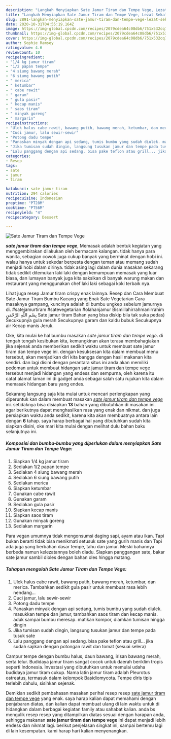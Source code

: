 ```yaml
---
description: "Langkah Menyiapkan Sate Jamur Tiram dan Tempe Vege, Lezat Sekali"
title: "Langkah Menyiapkan Sate Jamur Tiram dan Tempe Vege, Lezat Sekali"
slug: 2891-langkah-menyiapkan-sate-jamur-tiram-dan-tempe-vege-lezat-sekali
date: 2020-10-31T04:55:19.164Z
image: https://img-global.cpcdn.com/recipes/2079cdea64c08db6/751x532cq70/sate-jamur-tiram-dan-tempe-vege-foto-resep-utama.jpg
thumbnail: https://img-global.cpcdn.com/recipes/2079cdea64c08db6/751x532cq70/sate-jamur-tiram-dan-tempe-vege-foto-resep-utama.jpg
cover: https://img-global.cpcdn.com/recipes/2079cdea64c08db6/751x532cq70/sate-jamur-tiram-dan-tempe-vege-foto-resep-utama.jpg
author: Sophie Ramsey
ratingvalue: 4.6
reviewcount: 10
recipeingredient:
- "1/4 kg jamur tiram"
- "1/2 papan tempe"
- "4 siung bawang merah"
- "6 siung bawang putih"
- " merica"
- " ketumbar"
- " cabe rawit"
- " garam"
- " gula pasir"
- " kecap manis"
- " saos tiram"
- " minyak goreng"
- " margarin"
recipeinstructions:
- "Ulek halus cabe rawit, bawang putih, bawang merah, ketumbar, dan merica. Tambahkan sedikit gula pasir untuk membuat rasa lebih nendang..."
- "Cuci jamur, lalu sewir-sewir"
- "Potong dadu tempe"
- "Panaskan minyak dengan api sedang, tumis bumbu yang sudah diulek. masukkan tempe dan jamur, tambahkan saos tiram dan kecap manis. aduk sampai bumbu meresap. matikan kompor, diamkan tumisan hingga dingin"
- "Jika tumisan sudah dingin, langsung tusukan jamur dan tempe pada tusuk sate"
- "Lalu panggang dengan api sedang. bisa pake teflon atau grill... jika sudah sajikan dengan potongan rawit dan tomat (sesuai selera)"
categories:
- Resep
tags:
- sate
- jamur
- tiram

katakunci: sate jamur tiram 
nutrition: 294 calories
recipecuisine: Indonesian
preptime: "PT28M"
cooktime: "PT56M"
recipeyield: "4"
recipecategory: Dessert

---
```



![Sate Jamur Tiram dan Tempe Vege](https://img-global.cpcdn.com/recipes/2079cdea64c08db6/751x532cq70/sate-jamur-tiram-dan-tempe-vege-foto-resep-utama.jpg)

<b><i>sate jamur tiram dan tempe vege</i></b>, Memasak adalah bentuk kegiatan yang menggembirakan dilakukan oleh bermacam kalangan. tidak hanya para wanita, sebagian cowok juga cukup banyak yang berminat dengan hobi ini. walau hanya untuk sekedar berpesta dengan teman atau memang sudah menjadi hobi dalam dirinya. tidak asing lagi dalam dunia masakan sekarang tidak sedikit ditemukan laki laki dengan kemampuan memasak yang luar biasa, dan lumayan banyak juga kita saksikan di banyak warung makan dan restaurant yang menggunakan chef laki laki sebagai koki terbaik nya.

Lihat juga resep Jamur tiram crispy enak lainnya. Resep dan Cara Membuat Sate Jamur Tiram Bumbu Kacang yang Enak Sate Vegetarian Cara masaknya gampang, kuncinya adalah di bumbu ungkep sebelum jamurnya di. #satejamurtiram #satevegetarian #olahanjamur Bismillahirrahmanirrahim بِسْمِ اللَّهِ الرَّحْمَنِ Sate jamur tiram Bahan yang bisa diskip bila tak suka pedas) Secukupnya gula merah Secukupnya garam dan kaldu bubuk Secukupnya air Kecap manis Jeruk.

Oke, kita mulai ke hal bumbu masakan <i>sate jamur tiram dan tempe vege</i>. di tengah tengah kesibukan kita, kemungkinan akan terasa membahagiakan jika sejenak anda memberikan sedikit waktu untuk membuat sate jamur tiram dan tempe vege ini. dengan kesuksesan kita dalam membuat menu tersebut, akan menjadikan diri kita bangga dengan hasil makanan kita sendiri. dan lagi disini dengan perantara situs ini anda akan memiliki pedoman untuk membuat hidangan <u>sate jamur tiram dan tempe vege</u> tersebut menjadi hidangan yang endess dan sempurna, oleh karena itu catat alamat laman ini di gadget anda sebagai salah satu rujukan kita dalam memasak hidangan baru yang endes.


Sekarang langsung saja kita mulai untuk mencari perlengkapan yang diperuntuk kan dalam membuat masakan <u><i>sate jamur tiram dan tempe vege</i></u> ini. setidaknya bisa disiapkan <b>13</b> bahan yang dibutuhkan di masakan ini. agar berikutnya dapat menghasilkan rasa yang enak dan nikmat. dan juga persiapkan waktu anda sedikit, karena kita akan membuatnya antara lain dengan <b>6</b> tahap. saya harap berbagai hal yang dibutuhkan sudah kita siapkan disini, oke mari kita mulai dengan melihat dulu bahan baku selanjutnya ini.

<!--inarticleads1-->

##### Komposisi dan bumbu-bumbu yang diperlukan dalam menyiapkan Sate Jamur Tiram dan Tempe Vege:

1. Siapkan 1/4 kg jamur tiram
1. Sediakan 1/2 papan tempe
1. Sediakan 4 siung bawang merah
1. Sediakan 6 siung bawang putih
1. Sediakan  merica
1. Siapkan  ketumbar
1. Gunakan  cabe rawit
1. Gunakan  garam
1. Sediakan  gula pasir
1. Siapkan  kecap manis
1. Siapkan  saos tiram
1. Gunakan  minyak goreng
1. Sediakan  margarin


Para vegan umumnya tidak mengonsumsi daging sapi, ayam atau ikan. Tapi bukan berarti tidak bisa menikmati setusuk sate yang gurih manis dan Tapi ada juga yang berbahan dasar tempe, tahu dan jamur. Meski bahannya berbeda namun kelezatannya boleh diadu. Siapkan panggangan sate, bakar sate jamur sambil dioles dengan bahan oles hingga matang. 

<!--inarticleads2-->

##### Tahapan mengolah Sate Jamur Tiram dan Tempe Vege:

1. Ulek halus cabe rawit, bawang putih, bawang merah, ketumbar, dan merica. Tambahkan sedikit gula pasir untuk membuat rasa lebih nendang...
1. Cuci jamur, lalu sewir-sewir
1. Potong dadu tempe
1. Panaskan minyak dengan api sedang, tumis bumbu yang sudah diulek. masukkan tempe dan jamur, tambahkan saos tiram dan kecap manis. aduk sampai bumbu meresap. matikan kompor, diamkan tumisan hingga dingin
1. Jika tumisan sudah dingin, langsung tusukan jamur dan tempe pada tusuk sate
1. Lalu panggang dengan api sedang. bisa pake teflon atau grill... jika sudah sajikan dengan potongan rawit dan tomat (sesuai selera)


Campur tempe dengan bumbu halus, daun bawang, irisan bawang merah, serta telur. Budidaya jamur tiram sangat cocok untuk daerah beriklim tropis seperti Indonesia. Investasi yang dibutuhkan untuk memulai udaha budidaya jamur tiram cukup. Nama latin jamur tiram adalah Pleurotus ostreatus, termasuk dalam kelompok Basidiomycota. Tempe diris tipis terlebih dahulu, sisihkan sejenak. 

Demikian sedikit pembahasan masakan perihal resep resep <u>sate jamur tiram dan tempe vege</u> yang enak. saya harap kalian dapat memahami dengan penjabaran diatas, dan kalian dapat membuat ulang di lain waktu untuk di hidangkan dalam berbagai kegiatan family atau sahabat kalian. anda bs mengulik resep resep yang ditampilkan diatas sesuai dengan harapan anda, sehingga makanan <b>sate jamur tiram dan tempe vege</b> ini dapat menjadi lebih endess dan nikmat lagi. berikut penjelasan singkat ini, sampai bertemu lagi di lain kesempatan. kami harap hari kalian menyenangkan.
